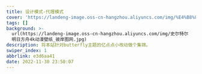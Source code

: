 ```yaml
---
title: 设计模式-代理模式
cover: 'https://landeng-image.oss-cn-hangzhou.aliyuncs.com/img/%E4%B8%8B%E8%BD%BD.png'
tags: []
background: >-
  url(https://landeng-image.oss-cn-hangzhou.aliyuncs.com/img/史尔特尔
  明日方舟4k动漫壁纸_彼岸图网.jpg)
description: 将本站针对butterfly主题的亿点点小改动做个集锦。
swiper_index: 1
abbrlink: e3d6aa41
date: 2022-11-30 23:50:07
---
```

